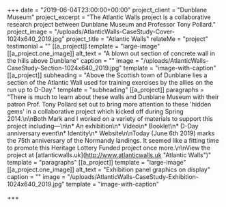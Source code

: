 +++
date = "2019-06-04T23:00:00+00:00"
project_client = "Dunblane Museum"
project_excerpt = "The Atlantic Walls project is a collaborative research project between Dunblane Museum and Professor Tony Pollard."
project_image = "/uploads/AtlanticWalls-CaseStudy-Cover-1024x640_2019.jpg"
project_title = "Atlantic Walls"
relateMe = "project"
testimonial = ""
[[a_project]]
template = "large-image"
[[a_project.one_image]]
alt_text = "A blown out section of concrete wall in the hills above Dunblane"
caption = ""
image = "/uploads/AtlanticWalls-CaseStudy-Section-1024x640_2019.jpg"
template = "image-with-caption"
[[a_project]]
subheading = "Above the Scottish town of Dunblane lies a section of the Atlantic Wall used for training exercises by the allies on the run up to D-Day."
template = "subheading"
[[a_project]]
paragraphs = "There is much to learn about these walls and Dunblane Museum with their patron Prof. Tony Pollard set out to bring more attention to these 'hidden gems' in a collaborative project which kicked off during Spring 2014.\n\nBoth Mark and I worked on a variety of materials to support this project including—\n\n* An exhibition\n* Video\n* Booklet\n* D-Day anniversary event\n* Identity\n* Website\n\nToday (June 6th 2019) marks the 75th anniversary of the Normandy landings. It seemed like a fitting time to promote this Heritage Lottery Funded project once more.\n\nView the project at [atlanticwalls.uk](http://www.atlanticwalls.uk \"Atlantic Walls\")"
template = "paragraphs"
[[a_project]]
template = "large-image"
[[a_project.one_image]]
alt_text = "Exhibition panel graphics on display"
caption = ""
image = "/uploads/AtlanticWalls-CaseStudy-Exhibition-1024x640_2019.jpg"
template = "image-with-caption"

+++

